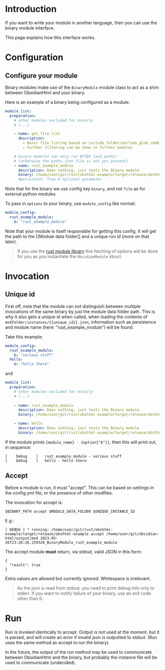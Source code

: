 # Introduction
If you want to write your module in another language, then you can use the binary module interface.

This page explains how this interface works.

# Configuration
## Configure your module
Binary modules make use of the `BinaryModule` module class to act as a shim between ObsidianHtml and your binary.

Here is an example of a binary being configured as a module:
``` yaml
module_list:
  preparation:
	# other modules excluded for brevity
	# (...)

    - name: get_file_list
      description: 
        - Basic file listing based on include_folder/exclude_glob combination
        - Further filtering can be done in further modules

	# binary modules can only run AFTER load_paths!
	# (otherwise the paths.json file is not yet present)
    - name: rust_example_module   
      description: Does nothing, just tests the Binary module
      binary: /home/user/git/rust/obshtml-example/target/release/obshtml-example
      #persistent: True # optional parameter
```

Note that for the binary we use config key `binary`, and not `file` as for external python modules.

To pass in `options` to your binary, use `module_config` like normal:

``` yaml
module_config: 
  rust_example_module:
    b: "rust_example_module"
```

Note that your module is itself responsible for getting this config. It will get the path to the [[Module data folder]] and a unique run id (more on that later). 

> If you use the [rust module library](https://github.com/dwrolvink/obshtml-rust/) this fetching of options will be done for you as you instantiate the `ObsidianModule` struct.

# Invocation
## Unique id
First off, note that the module can not distinguish between multiple invocations of the same binary by just the module data folder path. This is why it also gets a unique id when called, when loading the contents of `modfolder/instances/{{unique_id}}.json`, information such as persistence and module name (here: "rust_example_module") will be found.

Take this example:

``` yaml
module_config: 
  rust_example_module:
    b: "serious stuff"
  hello:
    b: "hello there"
```

and 

``` yaml
module_list:
  preparation:
	# other modules excluded for brevity
	# (...)
	
    - name: rust_example_module   
      description: Does nothing, just tests the Binary module
      binary: /home/user/git/rust/obshtml-example/target/release/obshtml-example

    - name: hello   
      description: Does nothing, just tests the Binary module
      binary: /home/user/git/rust/obshtml-example/target/release/obshtml-example
```

If the module prints `{module_name} - {option["b"]}`, then this will print out, in sequence:

```
[    Debug    ]   rust_example_module - serious stuff
[    Debug    ]   hello - hello there
```


## Accept
Before a module is run, it must "accept". This can be based on settings in the config.yml file, or the presence of other modfiles.

The invocation for accept is:
```
$BINARY_PATH accept $MODULE_DATA_FOLDER $UNIQUE_INSTANCE_ID
```

E.g.:
```
[ DEBUG ] * running: /home/user/git/rust/obshtml-example/target/release/obshtml-example accept /home/user/git/obsidian-html/output/mod 2023-05-26T23:26:26.259320_BinaryModule_rust_example_module
```

The accept module **must** return, via stdout, valid JSON in this form:
```
{
  "result": true
}
```

Extra values are allowed but currently ignored. Whitespace is irrelevant.

> As the json is read from stdout, you need to print debug info only to stderr. If you want to notify failure of your binary, use an exit code other than 0.

# Run
Run is invoked identically to accept. Output is not used at the moment, but it is parsed, and will create an error if invalid json is outputted to stdout. (Run uses the same method as accept to run the binary).

In the future, the output of the run method may be used to communicate between ObsidianHtml and the binary, but probably the instance file will be used to communicate (undecided).